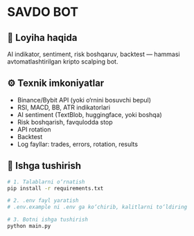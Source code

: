 # SAVDO BOT

## 📌 Loyiha haqida
AI indikator, sentiment, risk boshqaruv, backtest — hammasi avtomatlashtirilgan kripto scalping bot.

## ⚙️ Texnik imkoniyatlar
- Binance/Bybit API (yoki o‘rnini bosuvchi bepul)
- RSI, MACD, BB, ATR indikatorlari
- AI sentiment (TextBlob, huggingface, yoki boshqa)
- Risk boshqarish, favqulodda stop
- API rotation
- Backtest
- Log fayllar: trades, errors, rotation, results

## 🚀 Ishga tushirish
```bash
# 1. Talablarni o‘rnatish
pip install -r requirements.txt

# 2. .env fayl yaratish
# .env.example ni .env ga ko‘chirib, kalitlarni to‘ldiring

# 3. Botni ishga tushirish
python main.py
